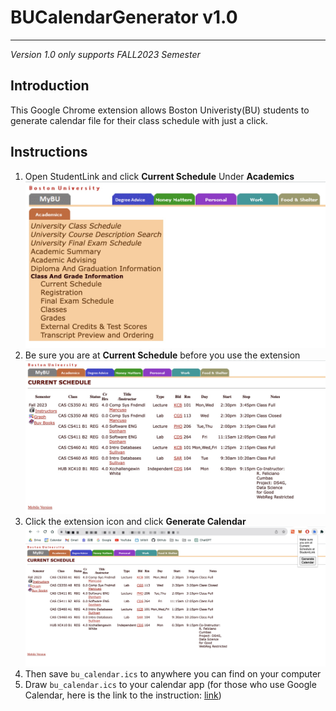 # BUCalendarGenerator v1.0
---
*Version 1.0 only supports FALL2023 Semester*
## Introduction
This Google Chrome extension allows Boston Univeristy(BU) students to generate calendar file for their class schedule with just a click.<br>


## Instructions
1. Open StudentLink and click **Current Schedule** Under **Academics**<br>
    ![image](bu_schedule/../instructions/instruction1.jpg)
2. Be sure you are at **Current Schedule** before you use the extension<br>
![image](bu_schedule/../instructions/instruction2.jpg)
3. Click the extension icon and click **Generate Calendar**<br>
![image](bu_schedule/../instructions/instruction3.jpg)
4. Then save ```bu_calendar.ics``` to anywhere you can find on your computer
5. Draw ```bu_calendar.ics``` to your calendar app (for those who use Google Calendar, here is the link to the instruction: [link](https://support.google.com/calendar/answer/37118?hl=en&co=GENIE.Platform%3DDesktop))